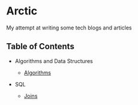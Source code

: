 # Arctic
My attempt at writing some tech blogs and articles

## Table of Contents

- Algorithms and Data Structures
    - [Algorithms](algorithms/README.md)
    <!-- - [Data Structures](data-structures/README.md) -->

- SQL
    - [Joins](sql/joins.md)

